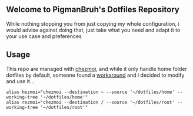 ## Welcome to PigmanBruh's Dotfiles Repository

While nothing stopping you from just copying my whole configuration, i would advise against doing that, just take what you need and adapt it to your use case and preferences


## Usage

This repo are managed with [chezmoi](https://chezmoi.io), and while it only handle home folder dotfiles by default, someone found a [workaround](https://github.com/twpayne/chezmoi/discussions/1510#discussioncomment-2627391) and i decided to modify and use it...

```
alias hezmoi="chezmoi --destination ~ --source '~/dotfiles/home' --working-tree '~/dotfiles/home'"
alias rezmoi="chezmoi --destination / --source '~/dotfiles/root' --working-tree '~/dotfiles/root'"
```